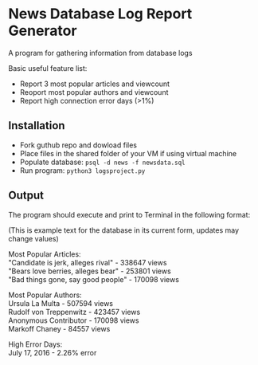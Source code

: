 # News Database Log Report Generator

A program for gathering information from database logs

Basic useful feature list:

 * Report 3 most popular articles and viewcount
 * Reoport most popular authors and viewcount
 * Report high connection error days (>1%)

## Installation

* Fork guthub repo and dowload files
* Place files in the shared folder of your VM if using virtual machine
* Populate database: ` psql -d news -f newsdata.sql `
* Run program: ` python3 logsproject.py `

## Output

The program should execute and print to Terminal in the following format:

(This is example text for the database in its current form, updates may change values)

Most Popular Articles:  
"Candidate is jerk, alleges rival" - 338647 views  
"Bears love berries, alleges bear" - 253801 views  
"Bad things gone, say good people" - 170098 views  

Most Popular Authors:  
Ursula La Multa - 507594 views  
Rudolf von Treppenwitz - 423457 views  
Anonymous Contributor - 170098 views  
Markoff Chaney - 84557 views  

High Error Days:  
July 17, 2016 - 2.26% error  

